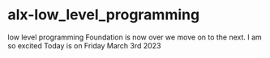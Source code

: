 # alx-low_level_programming
low level programming
Foundation is now over we move on to the next. I am so excited 
Today is on Friday March 3rd 2023


